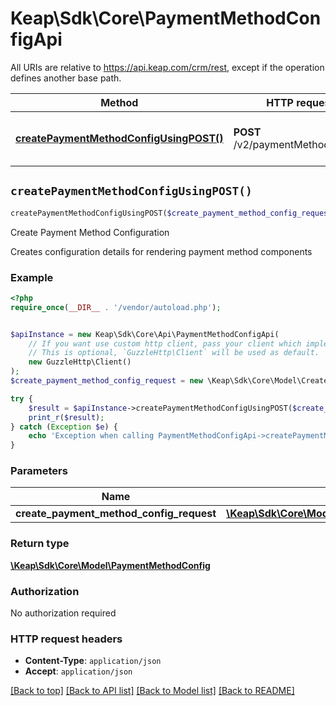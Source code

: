 # Keap\Sdk\Core\PaymentMethodConfigApi

All URIs are relative to https://api.keap.com/crm/rest, except if the operation defines another base path.

| Method | HTTP request | Description |
| ------------- | ------------- | ------------- |
| [**createPaymentMethodConfigUsingPOST()**](PaymentMethodConfigApi.md#createPaymentMethodConfigUsingPOST) | **POST** /v2/paymentMethodConfigs | Create Payment Method Configuration |


## `createPaymentMethodConfigUsingPOST()`

```php
createPaymentMethodConfigUsingPOST($create_payment_method_config_request): \Keap\Sdk\Core\Model\PaymentMethodConfig
```

Create Payment Method Configuration

Creates configuration details for rendering payment method components

### Example

```php
<?php
require_once(__DIR__ . '/vendor/autoload.php');


$apiInstance = new Keap\Sdk\Core\Api\PaymentMethodConfigApi(
    // If you want use custom http client, pass your client which implements `GuzzleHttp\ClientInterface`.
    // This is optional, `GuzzleHttp\Client` will be used as default.
    new GuzzleHttp\Client()
);
$create_payment_method_config_request = new \Keap\Sdk\Core\Model\CreatePaymentMethodConfigRequest(); // \Keap\Sdk\Core\Model\CreatePaymentMethodConfigRequest | request

try {
    $result = $apiInstance->createPaymentMethodConfigUsingPOST($create_payment_method_config_request);
    print_r($result);
} catch (Exception $e) {
    echo 'Exception when calling PaymentMethodConfigApi->createPaymentMethodConfigUsingPOST: ', $e->getMessage(), PHP_EOL;
}
```

### Parameters

| Name | Type | Description  | Notes |
| ------------- | ------------- | ------------- | ------------- |
| **create_payment_method_config_request** | [**\Keap\Sdk\Core\Model\CreatePaymentMethodConfigRequest**](../Model/CreatePaymentMethodConfigRequest.md)| request | |

### Return type

[**\Keap\Sdk\Core\Model\PaymentMethodConfig**](../Model/PaymentMethodConfig.md)

### Authorization

No authorization required

### HTTP request headers

- **Content-Type**: `application/json`
- **Accept**: `application/json`

[[Back to top]](#) [[Back to API list]](../../README.md#endpoints)
[[Back to Model list]](../../README.md#models)
[[Back to README]](../../README.md)
